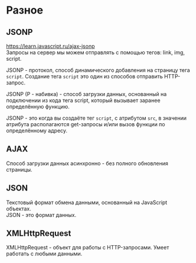 # Разное

## JSONP
https://learn.javascript.ru/ajax-jsonp  
Запросы на сервер мы можем отправлять с помощью тегов: link, img, script.

JSONP - протокол, способ динамического добавления на страницу тега `script`. Создание тега `script` это один из способов отправить HTTP-запрос.

JSONP (P - набивка) - способ загрузки данных, основанный на подключении из кода тега script, который вызывает заранее определённую функцию.

JSONP - это когда вы создаёте тег `script`, с атрибутом `src`, в значении атрибута располагаются get-запросы и/или вызов функции по определённому адресу.

## AJAX
Способ загрузки данных асинхронно - без полного обновления страницы.

## JSON
Текстовый формат обмена данными, основанный на JavaScript объектах.  
JSON - это формат данных.

## XMLHttpRequest
XMLHttpRequest - объект для работы с HTTP-запросами. Умеет работать с любыми данными.
